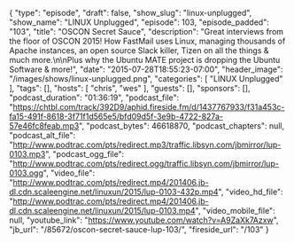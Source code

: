 {
  "type": "episode",
  "draft": false,
  "show_slug": "linux-unplugged",
  "show_name": "LINUX Unplugged",
  "episode": 103,
  "episode_padded": "103",
  "title": "OSCON Secret Sauce",
  "description": "Great interviews from the floor of OSCON 2015! How FastMail uses Linux, managing thousands of Apache instances, an open source Slack killer, Tizen on all the things & much more.\n\nPlus why the Ubuntu MATE project is dropping the Ubuntu Software & more!",
  "date": "2015-07-28T18:55:23-07:00",
  "header_image": "/images/shows/linux-unplugged.png",
  "categories": [
    "LINUX Unplugged"
  ],
  "tags": [],
  "hosts": [
    "chris",
    "wes"
  ],
  "guests": [],
  "sponsors": [],
  "podcast_duration": "01:36:19",
  "podcast_file": "https://chtbl.com/track/392D9/aphid.fireside.fm/d/1437767933/f31a453c-fa15-491f-8618-3f71f1d565e5/bfd09d5f-3e9b-4722-827a-57e46fc8feab.mp3",
  "podcast_bytes": 46618870,
  "podcast_chapters": null,
  "podcast_alt_file": "http://www.podtrac.com/pts/redirect.mp3/traffic.libsyn.com/jbmirror/lup-0103.mp3",
  "podcast_ogg_file": "http://www.podtrac.com/pts/redirect.ogg/traffic.libsyn.com/jbmirror/lup-0103.ogg",
  "video_file": "http://www.podtrac.com/pts/redirect.mp4/201406.jb-dl.cdn.scaleengine.net/linuxun/2015/lup-0103-432p.mp4",
  "video_hd_file": "http://www.podtrac.com/pts/redirect.mp4/201406.jb-dl.cdn.scaleengine.net/linuxun/2015/lup-0103.mp4",
  "video_mobile_file": null,
  "youtube_link": "https://www.youtube.com/watch?v=A9ZaXk7Azxw",
  "jb_url": "/85672/oscon-secret-sauce-lup-103/",
  "fireside_url": "/103"
}


